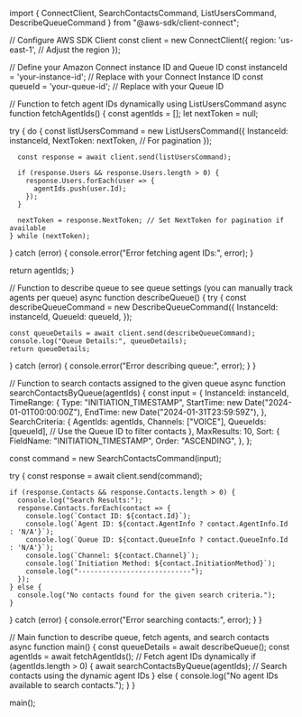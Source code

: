 import { ConnectClient, SearchContactsCommand, ListUsersCommand, DescribeQueueCommand } from "@aws-sdk/client-connect"; 

// Configure AWS SDK Client
const client = new ConnectClient({
  region: 'us-east-1', // Adjust the region
});

// Define your Amazon Connect instance ID and Queue ID
const instanceId = 'your-instance-id'; // Replace with your Connect Instance ID
const queueId = 'your-queue-id'; // Replace with your Queue ID

// Function to fetch agent IDs dynamically using ListUsersCommand
async function fetchAgentIds() {
  const agentIds = [];
  let nextToken = null;

  try {
    do {
      const listUsersCommand = new ListUsersCommand({
        InstanceId: instanceId,
        NextToken: nextToken, // For pagination
      });

      const response = await client.send(listUsersCommand);

      if (response.Users && response.Users.length > 0) {
        response.Users.forEach(user => {
          agentIds.push(user.Id);
        });
      }

      nextToken = response.NextToken; // Set NextToken for pagination if available
    } while (nextToken);

  } catch (error) {
    console.error("Error fetching agent IDs:", error);
  }

  return agentIds;
}

// Function to describe queue to see queue settings (you can manually track agents per queue)
async function describeQueue() {
  try {
    const describeQueueCommand = new DescribeQueueCommand({
      InstanceId: instanceId,
      QueueId: queueId,
    });

    const queueDetails = await client.send(describeQueueCommand);
    console.log("Queue Details:", queueDetails);
    return queueDetails;
  } catch (error) {
    console.error("Error describing queue:", error);
  }
}

// Function to search contacts assigned to the given queue
async function searchContactsByQueue(agentIds) {
  const input = {
    InstanceId: instanceId,
    TimeRange: {
      Type: "INITIATION_TIMESTAMP",
      StartTime: new Date("2024-01-01T00:00:00Z"),
      EndTime: new Date("2024-01-31T23:59:59Z"),
    },
    SearchCriteria: {
      AgentIds: agentIds,
      Channels: ["VOICE"],
      QueueIds: [queueId], // Use the Queue ID to filter contacts
    },
    MaxResults: 10,
    Sort: {
      FieldName: "INITIATION_TIMESTAMP",
      Order: "ASCENDING",
    },
  };

  const command = new SearchContactsCommand(input);

  try {
    const response = await client.send(command);

    if (response.Contacts && response.Contacts.length > 0) {
      console.log("Search Results:");
      response.Contacts.forEach(contact => {
        console.log(`Contact ID: ${contact.Id}`);
        console.log(`Agent ID: ${contact.AgentInfo ? contact.AgentInfo.Id : 'N/A'}`);
        console.log(`Queue ID: ${contact.QueueInfo ? contact.QueueInfo.Id : 'N/A'}`);
        console.log(`Channel: ${contact.Channel}`);
        console.log(`Initiation Method: ${contact.InitiationMethod}`);
        console.log("----------------------------");
      });
    } else {
      console.log("No contacts found for the given search criteria.");
    }
  } catch (error) {
    console.error("Error searching contacts:", error);
  }
}

// Main function to describe queue, fetch agents, and search contacts
async function main() {
  const queueDetails = await describeQueue();
  const agentIds = await fetchAgentIds(); // Fetch agent IDs dynamically
  if (agentIds.length > 0) {
    await searchContactsByQueue(agentIds); // Search contacts using the dynamic agent IDs
  } else {
    console.log("No agent IDs available to search contacts.");
  }
}

main();